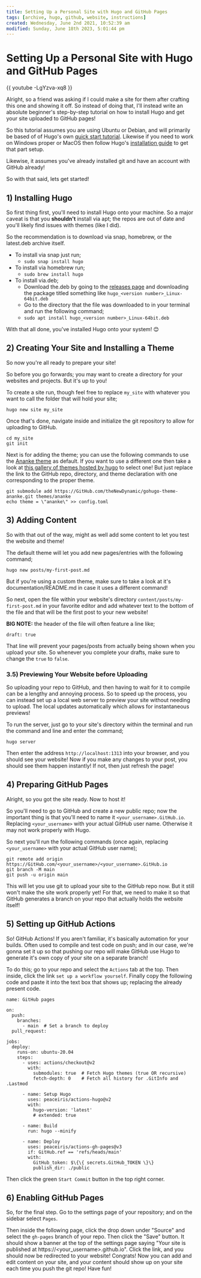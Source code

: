 ```yaml
---
title: Setting Up a Personal Site with Hugo and GitHub Pages
tags: [archive, hugo, github, website, instructions]
created: Wednesday, June 2nd 2021, 10:52:39 am
modified: Sunday, June 18th 2023, 5:01:44 pm
---
```


# Setting Up a Personal Site with Hugo and GitHub Pages

{{ youtube -LgYzva-xq8 }}

Alright, so a friend was asking if I could make a site for them after crafting this one and showing it off. So instead of doing that, I'll instead write an absolute beginner's step-by-step tutorial on how to install Hugo and get your site uploaded to GitHub pages!

So this tutorial assumes you are using Ubuntu or Debian, and will primarily be based of of Hugo's own [quick start tutorial](https://gohugo.io/getting-started/quick-start/). Likewise if you need to work on Windows proper or MacOS then follow Hugo's [installation guide](https://gohugo.io/getting-started/installing) to get that part setup.

Likewise, it assumes you've already installed git and have an account with GitHub already!

So with that said, lets get started!

## 1) Installing Hugo

So first thing first, you'll need to install Hugo onto your machine. So a major caveat is that you **shouldn't** install via apt; the repos are out of date and you'll likely find issues with themes (like I did).

So the recommendation is to download via snap, homebrew, or the latest.deb archive itself.

- To install via snap just run;
	- `sudo snap install hugo`
- To install via homebrew run;
	- `sudo brew install hugo`
- To install via.deb;
	- Download the.deb by going to the [releases page](https://GitHub.com/gohugoio/hugo/releases) and downloading the package titled something like `hugo_<version number>_Linux-64bit.deb`
	- Go to the directory that the file was downloaded to in your terminal and run the following command;
	- `sudo apt install hugo_<version number>_Linux-64bit.deb`

With that all done, you've installed Hugo onto your system! 😊

## 2) Creating Your Site and Installing a Theme

So now you're all ready to prepare your site!

So before you go forwards; you may want to create a directory for your websites and projects. But it's up to you!

To create a site run, though feel free to replace `my_site` with whatever you want to call the folder that will hold your site;

```
hugo new site my_site
```

Once that's done, navigate inside and initialize the git repository to allow for uploading to GitHub.

``` 
cd my_site 
git init
```

Next is for adding the theme; you can use the following commands to use the [Ananke theme](https://themes.gohugo.io/gohugo-theme-ananke/) as default. If you want to use a different one then take a look at [this gallery of themes hosted by hugo](https://themes.gohugo.io) to select one! But just replace the link to the GitHub repo, directory, and theme declaration with one corresponding to the proper theme.

```
git submodule add https://GitHub.com/theNewDynamic/gohugo-theme-ananke.git themes/ananke 
echo theme = \"ananke\" >> config.toml
```

## 3) Adding Content

So with that out of the way, might as well add some content to let you test the website and theme!

The default theme will let you add new pages/entries with the following command;

```
hugo new posts/my-first-post.md
```

But if you're using a custom theme, make sure to take a look at it's documentation/README.md in case it uses a different command!

So next, open the file within your website's directory `content/posts/my-first-post.md` in your favorite editor and add whatever text to the bottom of the file and that will be the first post to your new website!

**BIG NOTE:** the header of the file will often feature a line like;

```
draft: true
```

That line will prevent your pages/posts from actually being shown when you upload your site. So whenever you complete your drafts, make sure to change the `true` to `false`.

### 3.5) Previewing Your Website before Uploading

So uploading your repo to GitHub, and then having to wait for it to compile can be a lengthy and annoying process. So to speed up the process, you can instead set up a local web server to preview your site without needing to upload. The local updates automatically which allows for instantaneous previews!

To run the server, just go to your site's directory within the terminal and run the command and line and enter the command;

```
hugo server
``` 

Then enter the address `http://localhost:1313` into your browser, and you should see your website! Now if you make any changes to your post, you should see them happen instantly! If not, then just refresh the page!

## 4) Preparing GitHub Pages

Alright, so you got the site ready. Now to host it!

So you'll need to go to GitHub and create a new public repo; now the important thing is that you'll need to name it `<your_username>.GitHub.io`. Replacing `<your_username>` with your actual GitHub user name. Otherwise it may not work properly with Hugo.

So next you'll run the following commands (once again, replacing `<your_username>` with your actual GitHub user name);

```
git remote add origin https://GitHub.com/<your_username>/<your_username>.GitHub.io
git branch -M main
git push -u origin main
```

This will let you use git to upload your site to the GitHub repo now. But it still won't make the site work properly yet! For that, we need to make it so that GitHub generates a branch on your repo that actually holds the website itself!

## 5) Setting up GitHub Actions

So! GitHub Actions! If you aren't familiar, it's basically automation for your builds. Often used to compile and test code on push; and in our case, we're gonna set it up so that pushing our repo will make GitHub use Hugo to generate it's own copy of your site on a separate branch!

To do this; go to your repo and select the `Actions` tab at the top. Then inside, click the link `set up a workflow yourself`. Finally copy the following code and paste it into the text box that shows up; replacing the already present code.

```
name: GitHub pages

on:
  push:
    branches:
      - main  # Set a branch to deploy
  pull_request:

jobs:
  deploy:
    runs-on: ubuntu-20.04
    steps:
      - uses: actions/checkout@v2
        with:
          submodules: true  # Fetch Hugo themes (true OR recursive)
          fetch-depth: 0    # Fetch all history for .GitInfo and .Lastmod

      - name: Setup Hugo
        uses: peaceiris/actions-hugo@v2
        with:
          hugo-version: 'latest'
          # extended: true

      - name: Build
        run: hugo --minify

      - name: Deploy
        uses: peaceiris/actions-gh-pages@v3
        if: GitHub.ref == 'refs/heads/main'
        with:
          GitHub_token: $\{\{ secrets.GitHub_TOKEN \}\}
          publish_dir: ./public
```

Then click the green `Start Commit` button in the top right corner.

## 6) Enabling GitHub Pages

So, for the final step. Go to the settings page of your repository; and on the sidebar select `Pages`.

Then inside the following page, click the drop down under "Source" and select the `gh-pages` branch of your repo. Then click the "Save" button. It should show a banner at the top of the settings page saying "Your site is published at https://<your_username>.github.io". Click the link, and you should now be redirected to your website! Congrats! Now you can add and edit content on your site, and your content should show up on your site each time you push the git repo! Have fun!

